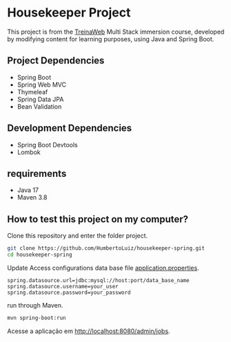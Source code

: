 # Housekeeper Project

This project is from the [TreinaWeb](http://treinaweb.com.br/) Multi Stack immersion course, developed by modifying content for learning purposes, using Java and Spring Boot.


## Project Dependencies

- Spring Boot
- Spring Web MVC
- Thymeleaf
- Spring Data JPA
- Bean Validation

## Development Dependencies

- Spring Boot Devtools
- Lombok

## requirements

- Java 17
- Maven 3.8

## How to test this project on my computer?

Clone this repository and enter the folder project.

```sh
git clone https://github.com/HumbertoLuiz/housekeeper-spring.git
cd housekeeper-spring
```

Update Access configurations data base file [application.properties](src/main/resources/application.properties).

```properties
spring.datasource.url=jdbc:mysql://host:port/data_base_name
spring.datasource.username=your_user
spring.datasource.password=your_password
```

run through Maven.

```sh
mvn spring-boot:run
```

Acesse a aplicação em [http://localhost:8080/admin/jobs](http://localhost:8080/admin/jobs).

